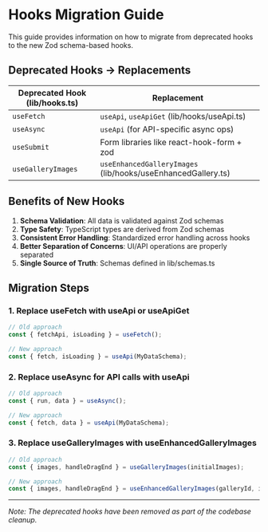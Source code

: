 # Hooks Migration Guide

This guide provides information on how to migrate from deprecated hooks to the new Zod schema-based hooks.

## Deprecated Hooks → Replacements

| Deprecated Hook (lib/hooks.ts) | Replacement |
|--------------------------------|-------------|
| `useFetch` | `useApi`, `useApiGet` (lib/hooks/useApi.ts) |
| `useAsync` | `useApi` (for API-specific async ops) |
| `useSubmit` | Form libraries like react-hook-form + zod |
| `useGalleryImages` | `useEnhancedGalleryImages` (lib/hooks/useEnhancedGallery.ts) |

## Benefits of New Hooks

1. **Schema Validation**: All data is validated against Zod schemas
2. **Type Safety**: TypeScript types are derived from Zod schemas
3. **Consistent Error Handling**: Standardized error handling across hooks
4. **Better Separation of Concerns**: UI/API operations are properly separated
5. **Single Source of Truth**: Schemas defined in lib/schemas.ts

## Migration Steps

### 1. Replace useFetch with useApi or useApiGet

```typescript
// Old approach
const { fetchApi, isLoading } = useFetch();

// New approach
const { fetch, isLoading } = useApi(MyDataSchema);
```

### 2. Replace useAsync for API calls with useApi

```typescript
// Old approach
const { run, data } = useAsync();

// New approach
const { fetch, data } = useApi(MyDataSchema);
```

### 3. Replace useGalleryImages with useEnhancedGalleryImages

```typescript
// Old approach
const { images, handleDragEnd } = useGalleryImages(initialImages);

// New approach
const { images, handleDragEnd } = useEnhancedGalleryImages(galleryId, initialImages);
```

---

*Note: The deprecated hooks have been removed as part of the codebase cleanup.*
